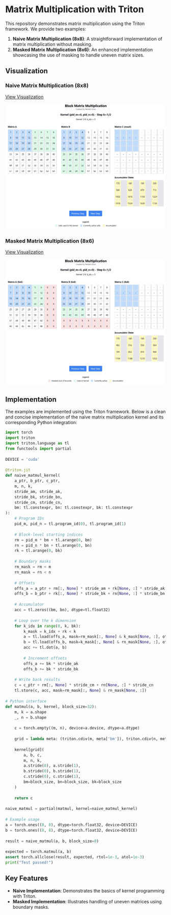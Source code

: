 # Matrix Multiplication with Triton

This repository demonstrates matrix multiplication using the Triton framework. We provide two examples:

1. **Naive Matrix Multiplication (8x8)**: A straightforward implementation of matrix multiplication without masking.
2. **Masked Matrix Multiplication (8x6)**: An enhanced implementation showcasing the use of masking to handle uneven matrix sizes.

## Visualization

### Naive Matrix Multiplication (8x8)
[View Visualization](https://claude.site/artifacts/1f66d58b-5c1e-4a88-8bb4-ddb47ed9bda1)

![Naive Matrix Multiplication](./images/m_001.jpg)

### Masked Matrix Multiplication (8x6)
[View Visualization](https://claude.site/artifacts/cc485433-bc54-4af4-830f-50ac4f3eefca)

![Masked Matrix Multiplication](./images/m_001-mask.jpg)

## Implementation

The examples are implemented using the Triton framework. Below is a clean and concise implementation of the naive matrix multiplication kernel and its corresponding Python integration:

```python
import torch
import triton
import triton.language as tl
from functools import partial

DEVICE = 'cuda'

@triton.jit
def naive_matmul_kernel(
    a_ptr, b_ptr, c_ptr,
    m, n, k,
    stride_am, stride_ak,
    stride_bk, stride_bn,
    stride_cm, stride_cn,
    bm: tl.constexpr, bn: tl.constexpr, bk: tl.constexpr
):
    # Program IDs
    pid_m, pid_n = tl.program_id(0), tl.program_id(1)

    # Block-level starting indices
    rm = pid_m * bm + tl.arange(0, bm)
    rn = pid_n * bn + tl.arange(0, bn)
    rk = tl.arange(0, bk)

    # Boundary masks
    rm_mask = rm < m
    rn_mask = rn < n

    # Offsets
    offs_a = a_ptr + rm[:, None] * stride_am + rk[None, :] * stride_ak
    offs_b = b_ptr + rk[:, None] * stride_bk + rn[None, :] * stride_bn

    # Accumulator
    acc = tl.zeros((bm, bn), dtype=tl.float32)

    # Loop over the k dimension
    for k_idx in range(0, k, bk):
        k_mask = k_idx + rk < k
        a = tl.load(offs_a, mask=rm_mask[:, None] & k_mask[None, :], other=0.0)
        b = tl.load(offs_b, mask=k_mask[:, None] & rn_mask[None, :], other=0.0)
        acc += tl.dot(a, b)

        # Increment offsets
        offs_a += bk * stride_ak
        offs_b += bk * stride_bk

    # Write back results
    c = c_ptr + rm[:, None] * stride_cm + rn[None, :] * stride_cn
    tl.store(c, acc, mask=rm_mask[:, None] & rn_mask[None, :])

# Python interface
def matmul(a, b, kernel, block_size=32):
    m, k = a.shape
    _, n = b.shape
    
    c = torch.empty((m, n), device=a.device, dtype=a.dtype)

    grid = lambda meta: (triton.cdiv(m, meta['bm']), triton.cdiv(n, meta['bn']))

    kernel[grid](
        a, b, c,
        m, n, k,
        a.stride(0), a.stride(1),
        b.stride(0), b.stride(1),
        c.stride(0), c.stride(1),
        bm=block_size, bn=block_size, bk=block_size
    )

    return c

naive_matmul = partial(matmul, kernel=naive_matmul_kernel)

# Example usage
a = torch.ones((8, 8), dtype=torch.float32, device=DEVICE)
b = torch.ones((8, 8), dtype=torch.float32, device=DEVICE)

result = naive_matmul(a, b, block_size=8)

expected = torch.matmul(a, b)
assert torch.allclose(result, expected, rtol=1e-3, atol=1e-3)
print("Test passed!")
```

## Key Features

- **Naive Implementation**: Demonstrates the basics of kernel programming with Triton.
- **Masked Implementation**: Illustrates handling of uneven matrices using boundary masks.

